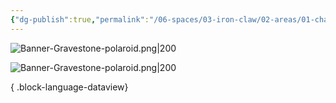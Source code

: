 ```yaml
---
{"dg-publish":true,"permalink":"/06-spaces/03-iron-claw/02-areas/01-characters/03-graveyard/","title":"{03} Graveyard","pinned":true}
---
```



![Banner-Gravestone-polaroid.png|200](/img/user/%7B06%7D%20Spaces/%7B03%7D%20IronClaw/%7B04%7D%20Support%20Notes/%7B99%7D%20Media/%7B02%7D%20Polaroid/Banner-Gravestone-polaroid.png)

![Banner-Gravestone-polaroid.png|200](/img/user/%7B06%7D%20Spaces/%7B03%7D%20IronClaw/%7B04%7D%20Support%20Notes/%7B99%7D%20Media/%7B02%7D%20Polaroid/Banner-Gravestone-polaroid.png)


{ .block-language-dataview}
